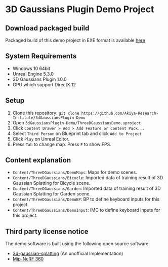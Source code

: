 # 3D Gaussians Plugin Demo Project

## Download packaged build

Packaged build of this demo project in EXE format is available [here](https://s3.ap-northeast-1.wasabisys.com/whisperrealtime/3dGaussiansPluginDemo-v1.0.zip)

## System Requirements

- Windows 10 64bit
- Unreal Engine 5.3.0
- 3D Gaussians Plugin 1.0.0
- GPU which support DirectX 12

## Setup

1. Clone this repository: `git clone https://github.com/Akiya-Research-Institute/3dGaussiansPlugin-Demo`
2. Open `3dGaussiansPlugin-Demo/ThreeDGaussiansDemo.uproject`
3. Click `Content Drawer > Add > Add Feature or Content Pack...`
4. Select `Third Person` on Blueprint tab and click `Add to Project`
5. Click `Play` on Unreal Editor.
6. Press `Tab` to change map. Press `F` to show FPS.

## Content explanation

- `Content/ThreeDGaussians/DemoMaps`: Maps for demo scenes.
- `Content/ThreeDGaussians/Bicycle`: Imported data of training result of 3D Gaussian Splatting for Bicycle scene.
- `Content/ThreeDGaussians/Garden`: Imported data of training result of 3D Gaussian Splatting for Garden scene.
- `Content/ThreeDGaussians/DemoBP`: BP to define keyboard inputs for this project.
- `Content/ThreeDGaussians/DemoInput`: IMC to define keyboard inputs for this project.

## Third party license notice

The demo software is built using the following open source software:

- [3d-gaussian-splatting](https://github.com/WangFeng18/3d-gaussian-splatting) (An unofficial Implementation)
- [Mip-NeRF 360](https://jonbarron.info/mipnerf360/)